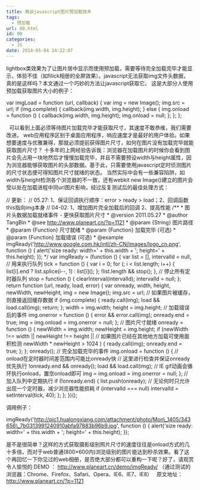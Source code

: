 ```yaml
---
title: 再谈javascript图片预加载技术
tags:
  - 预加载
url: 80.html
id: 80
categories:
  - JS
date: 2014-05-04 14:22:07
---
```


lightbox类效果为了让图片居中显示而使用预加载，需要等待完全加载完毕才能显示，体验不佳（如filick相册的全屏效果）。javascript无法获取img文件头数据，真的是这样吗？本文通过一个巧妙的方法让javascript获取它。 这是大部分人使用预加载获取图片大小的例子：

var imgLoad = function (url, callback) {
	var img = new Image();
	img.src = url;
	if (img.complete) {
		callback(img.width, img.height);
	} else {
		img.onload = function () {
			callback(img.width, img.height);
			img.onload = null;
		};
	};
};

  可以看到上面必须等待图片加载完毕才能获取尺寸，其速度不敢恭维，我们需要改进。 web应用程序区别于桌面应用程序，响应速度才是最好的用户体验。如果想要速度与优雅兼得，那就必须提前获得图片尺寸，如何在图片没有加载完毕就能获取图片尺寸？ 十多年的上网经验告诉我：浏览器在加载图片的时候你会看到图片会先占用一块地然后才慢慢加载完毕，并且不需要预设width与height属性，因为浏览器能够获取图片的头部数据。基于此，只需要使用javascript定时侦测图片的尺寸状态便可得知图片尺寸就绪的状态。 当然实际中会有一些兼容陷阱，如width与height检测各个浏览器的不一致，还有webkit new Image()建立的图片会受以处在加载进程中同url图片影响，经过反复测试后的最佳处理方式：

// 更新：
// 05.27: 1、保证回调执行顺序：error > ready > load；2、回调函数this指向img本身
// 04-02: 1、增加图片完全加载后的回调 2、提高性能
/\*\*
 \* 图片头数据加载就绪事件 \- 更快获取图片尺寸
 \* @version	2011.05.27
 \* @author	TangBin
 \* @see		http://www.planeart.cn/?p=1121
 \* @param	{String}	图片路径
 \* @param	{Function}	尺寸就绪
 \* @param	{Function}	加载完毕 (可选)
 \* @param	{Function}	加载错误 (可选)
 \* @example imgReady('http://www.google.com.hk/intl/zh-CN/images/logo_cn.png', function () {
		alert('size ready: width=' + this.width + '; height=' + this.height);
	});
 */
var imgReady = (function () {
	var list = \[\], intervalId = null,
	// 用来执行队列
	tick = function () {
		var i = 0;
		for (; i < list.length; i++) {
			list\[i\].end ? list.splice(i--, 1) : list\[i\]();
		};
		!list.length && stop();
	},
	// 停止所有定时器队列
	stop = function () {
		clearInterval(intervalId);
		intervalId = null;
	};
	return function (url, ready, load, error) {
		var onready, width, height, newWidth, newHeight,
			img = new Image();
		img.src = url;
		// 如果图片被缓存，则直接返回缓存数据
		if (img.complete) {
			ready.call(img);
			load && load.call(img);
			return;
		};
		width = img.width;
		height = img.height;
		// 加载错误后的事件
		img.onerror = function () {
			error && error.call(img);
			onready.end = true;
			img = img.onload = img.onerror = null;
		};
		// 图片尺寸就绪
		onready = function () {
			newWidth = img.width;
			newHeight = img.height;
			if (newWidth !== width || newHeight !== height ||
				// 如果图片已经在其他地方加载可使用面积检测
				newWidth * newHeight > 1024
			) {
				ready.call(img);
				onready.end = true;
			};
		};
		onready();
		// 完全加载完毕的事件
		img.onload = function () {
			// onload在定时器时间差范围内可能比onready快
			// 这里进行检查并保证onready优先执行
			!onready.end && onready();
			load && load.call(img);
			// IE gif动画会循环执行onload，置空onload即可
			img = img.onload = img.onerror = null;
		};
		// 加入队列中定期执行
		if (!onready.end) {
			list.push(onready);
			// 无论何时只允许出现一个定时器，减少浏览器性能损耗
			if (intervalId === null) intervalId = setInterval(tick, 40);
		};
	};
})();

调用例子：

imgReady('http://pic1.hualongxiang.com/attachment/photo/Mon\_1405/343656\_7b0313991240910abfa97883b96b9.jpg', function () {
	alert('size ready: width=' + this.width + '; height=' + this.height);
});

是不是很简单？这样的方式获取摄影级别照片尺寸的速度往往是onload方式的几十多倍，而对于web普通(800×600内)浏览级别的图片能达到秒杀效果。看了这个再回忆一下你见过的web相册，是否绝大部分都可以重构一下呢？好了，请观赏令人愉悦的 DEMO ： http://www.planeart.cn/demo/imgReady/ （通过测试的浏览器：Chrome、Firefox、Safari、Opera、IE6、IE7、IE8）   原文地址：http://www.planeart.cn/?p=1121